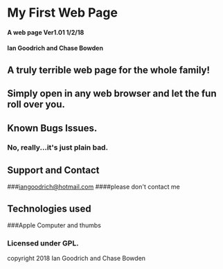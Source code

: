 # My First Web Page

#### A web page Ver1.01 1/2/18

#### Ian Goodrich and Chase Bowden

## A truly terrible web page for the whole family!

## Simply open in any web browser and let the fun roll over you.

## Known Bugs Issues.
### No, really...it's just plain bad.

## Support and Contact
###iangoodrich@hotmail.com
####please don't contact me

## Technologies used
###Apple Computer and thumbs

### Licensed under GPL.

copyright 2018 Ian Goodrich and Chase Bowden
